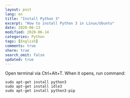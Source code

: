 ```yaml
---
layout: post
lang: en
title: "Install Python 3"
excerpt: "How to install Python 3 in Linux/Ubuntu"
date: 2020-06-13
modified: 2020-06-14
categories: Python
tags: [English]
comments: true
share: true
search_omit: false
updated: true
---
```


Open terminal via Ctrl+Alt+T. When it opens, run command:
```
sudo apt-get install python3
sudo apt-get install idle3
sudo apt-get install python3-pip
```